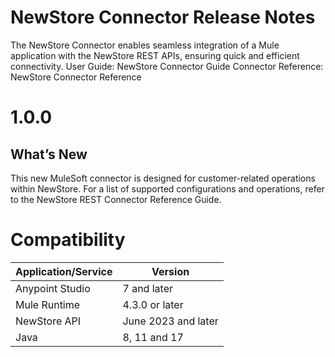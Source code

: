 # NewStore Connector Release Notes
The NewStore Connector enables seamless integration of a Mule application with the NewStore REST APIs, ensuring quick and efficient connectivity.
User Guide: NewStore Connector Guide
Connector Reference: NewStore Connector Reference

# 1.0.0

## What’s New

This new MuleSoft connector is designed for customer-related operations within NewStore.
For a list of supported configurations and operations, refer to the NewStore REST Connector Reference Guide.

# Compatibility

| Application/Service | Version |
|----------|----------|
| Anypoint Studio | 7 and later  |
| Mule Runtime    | 4.3.0 or later   |
| NewStore API    | June 2023 and later   |
| Java  | 8, 11 and 17  |
















